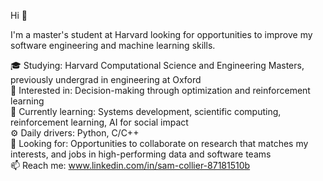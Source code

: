 Hi 👋

I'm a master's student at Harvard looking for opportunities to improve my software engineering and machine learning skills.

🎓 Studying: Harvard Computational Science and Engineering Masters, previously undergrad in engineering at Oxford<br />
👀 Interested in: Decision-making through optimization and reinforcement learning<br />
🌱 Currently learning: Systems development, scientific computing, reinforcement learning, AI for social impact<br />
⚙️ Daily drivers: Python, C/C++<br />
🏢 Looking for: Opportunities to collaborate on research that matches my interests, and jobs in high-performing data and software teams<br />
📫 Reach me: www.linkedin.com/in/sam-collier-87181510b<br />

<!---
colliers95/collier\95 is a ✨ special ✨ repository because its `README.md` (this file) appears on your GitHub profile.
You can click the Preview link to take a look at your changes.
--->
